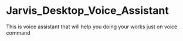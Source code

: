 # Jarvis_Desktop_Voice_Assistant
This is voice assistant that will help you doing your works just on voice command
